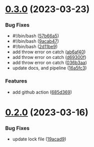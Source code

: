 # [0.3.0](https://github.com/jucian0/turbo-semver/compare/v0.2.0...v0.3.0) (2023-03-23)


### Bug Fixes

* #!/bin/bash ([57b66a5](https://github.com/jucian0/turbo-semver/commit/57b66a5db81d162549fbb18b5ac5cb57214afa31))
* #!/bin/bash ([9acab47](https://github.com/jucian0/turbo-semver/commit/9acab4782dae5dbdf6e35bae78e3af1c520e8c8a))
* #!/bin/bash ([2d11be9](https://github.com/jucian0/turbo-semver/commit/2d11be94e30d1c9b2f8fcfe7412ef6c0c3981517))
* add throw error on catch ([ab6af40](https://github.com/jucian0/turbo-semver/commit/ab6af40b2fce7ffed8181e0d7781acca9f152af8))
* add throw error on catch ([d69300f](https://github.com/jucian0/turbo-semver/commit/d69300ffa6c81c49d0b4059f77e142469f4b70ce))
* add throw error on catch ([036b3aa](https://github.com/jucian0/turbo-semver/commit/036b3aa7aa001b4e61a5a874f558fc1f4ae2e70e))
* update docs, and pipeline ([16a5fc3](https://github.com/jucian0/turbo-semver/commit/16a5fc3313d790f6b798a8740ebcd35d665429ea))


### Features

* add github action ([685d369](https://github.com/jucian0/turbo-semver/commit/685d3693288a07c5a66d8605f849a79ecb679093))



# [0.2.0](https://github.com/jucian0/turbo-semver/compare/v0.1.0...v0.2.0) (2023-03-16)


### Bug Fixes

* update lock file ([19acad9](https://github.com/jucian0/turbo-semver/commit/19acad9ef29e327800dcaf3a706a5fa2e9254c31))



